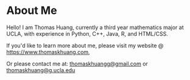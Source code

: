 # About Me

Hello! I am Thomas Huang, currently a third year mathematics major at UCLA, with experience in Python, C++, Java, R, and HTML/CSS.

If you'd like to learn more about me, please visit my website @ https://www.thomaskhuang.com,

Or please contact me at: thomaskhuangg@gmail.com or thomaskhuang@g.ucla.edu

